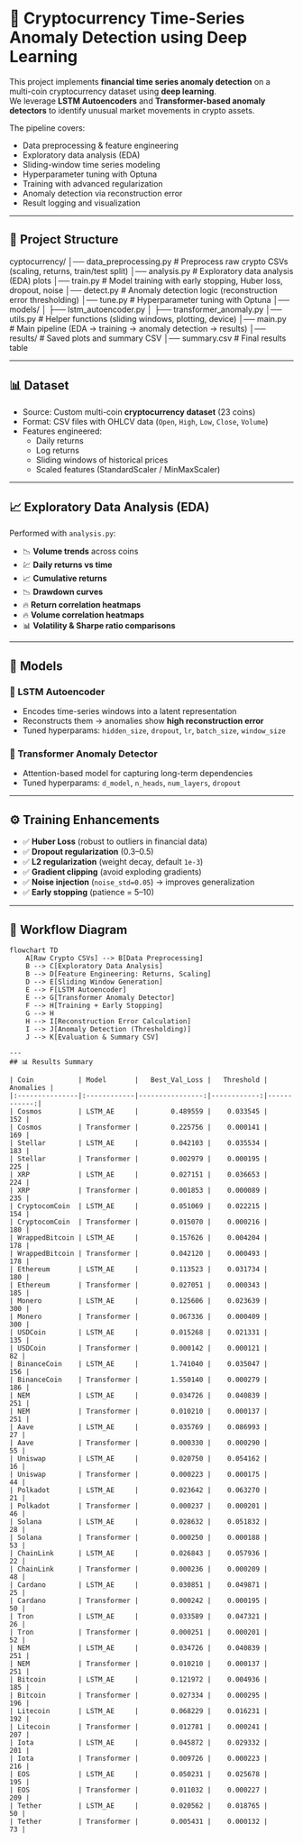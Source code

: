 # 🚀 Cryptocurrency Time-Series Anomaly Detection using Deep Learning

This project implements **financial time series anomaly detection** on a multi-coin cryptocurrency dataset using **deep learning**.  
We leverage **LSTM Autoencoders** and **Transformer-based anomaly detectors** to identify unusual market movements in crypto assets.  

The pipeline covers:
- Data preprocessing & feature engineering
- Exploratory data analysis (EDA)
- Sliding-window time series modeling
- Hyperparameter tuning with Optuna
- Training with advanced regularization
- Anomaly detection via reconstruction error
- Result logging and visualization

---

## 📂 Project Structure

cyptocurrency/
│── data_preprocessing.py # Preprocess raw crypto CSVs (scaling, returns, train/test split)
│── analysis.py # Exploratory data analysis (EDA) plots
│── train.py # Model training with early stopping, Huber loss, dropout, noise
│── detect.py # Anomaly detection logic (reconstruction error thresholding)
│── tune.py # Hyperparameter tuning with Optuna
│── models/
│ ├── lstm_autoencoder.py
│ ├── transformer_anomaly.py
│── utils.py # Helper functions (sliding windows, plotting, device)
│── main.py # Main pipeline (EDA → training → anomaly detection → results)
│── results/ # Saved plots and summary CSV
│── summary.csv # Final results table



---

## 📊 Dataset

- Source: Custom multi-coin **cryptocurrency dataset** (23 coins)  
- Format: CSV files with OHLCV data (`Open`, `High`, `Low`, `Close`, `Volume`)  
- Features engineered:
  - Daily returns
  - Log returns
  - Sliding windows of historical prices
  - Scaled features (StandardScaler / MinMaxScaler)

---

## 📈 Exploratory Data Analysis (EDA)

Performed with `analysis.py`:
- 📉 **Volume trends** across coins  
- 💹 **Daily returns vs time**  
- 📈 **Cumulative returns**  
- 📉 **Drawdown curves**  
- 🔥 **Return correlation heatmaps**  
- 🔥 **Volume correlation heatmaps**  
- 📊 **Volatility & Sharpe ratio comparisons**  

---

## 🧠 Models

### 🔹 LSTM Autoencoder
- Encodes time-series windows into a latent representation  
- Reconstructs them → anomalies show **high reconstruction error**  
- Tuned hyperparams: `hidden_size`, `dropout`, `lr`, `batch_size`, `window_size`

### 🔹 Transformer Anomaly Detector
- Attention-based model for capturing long-term dependencies  
- Tuned hyperparams: `d_model`, `n_heads`, `num_layers`, `dropout`

---

## ⚙️ Training Enhancements

- ✅ **Huber Loss** (robust to outliers in financial data)  
- ✅ **Dropout regularization** (0.3–0.5)  
- ✅ **L2 regularization** (weight decay, default `1e-3`)  
- ✅ **Gradient clipping** (avoid exploding gradients)  
- ✅ **Noise injection** (`noise_std=0.05`) → improves generalization  
- ✅ **Early stopping** (patience = 5–10)  

---

## 🔄 Workflow Diagram

```mermaid
flowchart TD
    A[Raw Crypto CSVs] --> B[Data Preprocessing]
    B --> C[Exploratory Data Analysis]
    B --> D[Feature Engineering: Returns, Scaling]
    D --> E[Sliding Window Generation]
    E --> F[LSTM Autoencoder]
    E --> G[Transformer Anomaly Detector]
    F --> H[Training + Early Stopping]
    G --> H
    H --> I[Reconstruction Error Calculation]
    I --> J[Anomaly Detection (Thresholding)]
    J --> K[Evaluation & Summary CSV]

---
## 📊 Results Summary

| Coin           | Model       |   Best_Val_Loss |   Threshold |   Anomalies |
|:---------------|:------------|----------------:|------------:|------------:|
| Cosmos         | LSTM_AE     |        0.489559 |    0.033545 |         152 |
| Cosmos         | Transformer |        0.225756 |    0.000141 |         169 |
| Stellar        | LSTM_AE     |        0.042103 |    0.035534 |         183 |
| Stellar        | Transformer |        0.002979 |    0.000195 |         225 |
| XRP            | LSTM_AE     |        0.027151 |    0.036653 |         224 |
| XRP            | Transformer |        0.001853 |    0.000089 |         235 |
| CryptocomCoin  | LSTM_AE     |        0.051069 |    0.022215 |         154 |
| CryptocomCoin  | Transformer |        0.015070 |    0.000216 |         180 |
| WrappedBitcoin | LSTM_AE     |        0.157626 |    0.004204 |         178 |
| WrappedBitcoin | Transformer |        0.042120 |    0.000493 |         178 |
| Ethereum       | LSTM_AE     |        0.113523 |    0.031734 |         180 |
| Ethereum       | Transformer |        0.027051 |    0.000343 |         185 |
| Monero         | LSTM_AE     |        0.125606 |    0.023639 |         300 |
| Monero         | Transformer |        0.067336 |    0.000409 |         300 |
| USDCoin        | LSTM_AE     |        0.015268 |    0.021331 |         135 |
| USDCoin        | Transformer |        0.000142 |    0.000121 |          82 |
| BinanceCoin    | LSTM_AE     |        1.741040 |    0.035047 |         156 |
| BinanceCoin    | Transformer |        1.550140 |    0.000279 |         186 |
| NEM            | LSTM_AE     |        0.034726 |    0.040839 |         251 |
| NEM            | Transformer |        0.010210 |    0.000137 |         251 |
| Aave           | LSTM_AE     |        0.035769 |    0.086993 |          27 |
| Aave           | Transformer |        0.000330 |    0.000290 |          55 |
| Uniswap        | LSTM_AE     |        0.020750 |    0.054162 |          16 |
| Uniswap        | Transformer |        0.000223 |    0.000175 |          44 |
| Polkadot       | LSTM_AE     |        0.023642 |    0.063270 |          21 |
| Polkadot       | Transformer |        0.000237 |    0.000201 |          46 |
| Solana         | LSTM_AE     |        0.028632 |    0.051832 |          28 |
| Solana         | Transformer |        0.000250 |    0.000188 |          53 |
| ChainLink      | LSTM_AE     |        0.026843 |    0.057936 |          22 |
| ChainLink      | Transformer |        0.000236 |    0.000209 |          48 |
| Cardano        | LSTM_AE     |        0.030851 |    0.049871 |          25 |
| Cardano        | Transformer |        0.000242 |    0.000195 |          50 |
| Tron           | LSTM_AE     |        0.033589 |    0.047321 |          26 |
| Tron           | Transformer |        0.000251 |    0.000201 |          52 |
| NEM            | LSTM_AE     |        0.034726 |    0.040839 |         251 |
| NEM            | Transformer |        0.010210 |    0.000137 |         251 |
| Bitcoin        | LSTM_AE     |        0.121972 |    0.004936 |         185 |
| Bitcoin        | Transformer |        0.027334 |    0.000295 |         196 |
| Litecoin       | LSTM_AE     |        0.068229 |    0.016231 |         192 |
| Litecoin       | Transformer |        0.012781 |    0.000241 |         207 |
| Iota           | LSTM_AE     |        0.045872 |    0.029332 |         201 |
| Iota           | Transformer |        0.009726 |    0.000223 |         216 |
| EOS            | LSTM_AE     |        0.050231 |    0.025678 |         195 |
| EOS            | Transformer |        0.011032 |    0.000227 |         209 |
| Tether         | LSTM_AE     |        0.020562 |    0.018765 |          50 |
| Tether         | Transformer |        0.005431 |    0.000132 |          73 |

